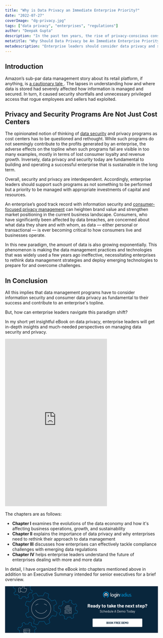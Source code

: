 ```yaml
---
title: "Why is Data Privacy an Immediate Enterprise Priority?"
date: "2022-07-27"
coverImage: "dg-privacy.jpg"
tags: ["data privacy", "enterprises", "regulations"]
author: "Deepak Gupta"
description: "In the past ten years, the rise of privacy-conscious consumers and emerging data regulations have compelled enterprises to prioritize their data management programs. Read more to learn how data privacy has become an enterprise priority."
metatitle: "Why Should Data Privacy be An Immediate Enterprise Priority?"
metadescription: "Enterprise leaders should consider data privacy and security programs more than cost centers since they're fundamental to sustainable business operations."
--- 
```


## Introduction

Amazon’s sub-par data management story about its retail platform, if anything, is <a rel="nofollow" href="https://www.wired.com/story/amazon-failed-to-protect-your-data-investigation/"> a cautionary tale </a>. The lapses in understanding how and where data is stored had severely affected how information is managed and secured. In turn, it caused security shortfalls and unnecessary privileged access that rogue employees and sellers had exploited.


## Privacy and Security Programs Are Not Just Cost Centers

The opinionated notion of thinking of [data security](https://www.loginradius.com/security/) and privacy programs as cost centers has to be questioned and rethought. While such programs do not seemingly contribute to the profits generated by an enterprise, the adverse effects on the topline when such programs fail are visible in too many examples, mostly in terms of lost consumer loyalty and revenue growth. Inversely, data privacy and security today are fundamental to building and operating a successful enterprise that is sustainable in the long term.

Overall, security and privacy are interdependent. Accordingly, enterprise leaders should support such programs as not something to be performed but a priority to be managed with appropriate investments of capital and resources.

An enterprise’s good track record with information security and [consumer-focused privacy management](https://www.loginradius.com/blog/identity/digital-privacy-best-practices/) can heighten brand value and strengthen market positioning in the current business landscape. Consumers, who have significantly been affected by data breaches, are concerned about what data they share and with whom, as data — either personal or transactional — is ever becoming critical to how consumers live and businesses operate.

In this new paradigm, the amount of data is also growing exponentially. This phenomenon is making the data management practices and technologies that was widely used a few years ago ineffective, necessitating enterprises to rethink data management strategies and deploy emerging technologies to prepare for and overcome challenges.


## In Conclusion

All this implies that data management programs have to consider information security and consumer data privacy as fundamental to their success and contribute to an enterprise's topline.

But, how can enterprise leaders navigate this paradigm shift?

In my short yet insightful eBook on data privacy, enterprise leaders will get in-depth insights and much-needed perspectives on managing data security and privacy.



<iframe type="text/html" sandbox="allow-scripts allow-same-origin allow-popups" width="336" height="550" frameborder="0" allowfullscreen style="max-width:100%" src="https://read.amazon.in/kp/card?asin=B0B5XPD468&preview=inline&linkCode=kpe&ref_=cm_sw_r_kb_dp_0DF4A46STSXK732QTDAE" ></iframe>


The chapters are as follows:



* **Chapter I** examines the evolutions of the data economy and how it's affecting business operations, growth, and sustainability
* **Chapter II** explains the importance of data privacy and why enterprises need to rethink their approach to data management
* **Chapter III** discusses how enterprises can effectively tackle compliance challenges with emerging data regulations
* **Chapter IV** helps enterprise leaders understand the future of enterprises dealing with more and more data

In detail, I have organized the eBook into chapters mentioned above in addition to an Executive Summary intended for senior executives for a brief overview.


[![book-a-demo-loginradius](../../assets/book-a-demo-loginradius.png)](https://www.loginradius.com/book-a-demo/)
